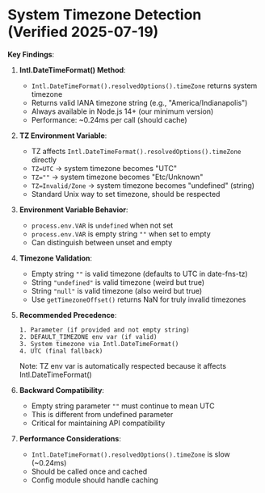 # System Timezone Detection (Verified 2025-07-19)

**Key Findings**:

1. **Intl.DateTimeFormat() Method**:
   - `Intl.DateTimeFormat().resolvedOptions().timeZone` returns system timezone
   - Returns valid IANA timezone string (e.g., "America/Indianapolis")
   - Always available in Node.js 14+ (our minimum version)
   - Performance: ~0.24ms per call (should cache)

2. **TZ Environment Variable**:
   - TZ affects `Intl.DateTimeFormat().resolvedOptions().timeZone` directly
   - `TZ=UTC` → system timezone becomes "UTC"
   - `TZ=""` → system timezone becomes "Etc/Unknown"
   - `TZ=Invalid/Zone` → system timezone becomes "undefined" (string)
   - Standard Unix way to set timezone, should be respected

3. **Environment Variable Behavior**:
   - `process.env.VAR` is `undefined` when not set
   - `process.env.VAR` is empty string `""` when set to empty
   - Can distinguish between unset and empty

4. **Timezone Validation**:
   - Empty string `""` is valid timezone (defaults to UTC in date-fns-tz)
   - String `"undefined"` is valid timezone (weird but true)
   - String `"null"` is valid timezone (also weird but true)
   - Use `getTimezoneOffset()` returns NaN for truly invalid timezones

5. **Recommended Precedence**:
   ```
   1. Parameter (if provided and not empty string)
   2. DEFAULT_TIMEZONE env var (if valid)
   3. System timezone via Intl.DateTimeFormat()
   4. UTC (final fallback)
   ```
   Note: TZ env var is automatically respected because it affects Intl.DateTimeFormat()

6. **Backward Compatibility**:
   - Empty string parameter `""` must continue to mean UTC
   - This is different from undefined parameter
   - Critical for maintaining API compatibility

7. **Performance Considerations**:
   - `Intl.DateTimeFormat().resolvedOptions().timeZone` is slow (~0.24ms)
   - Should be called once and cached
   - Config module should handle caching